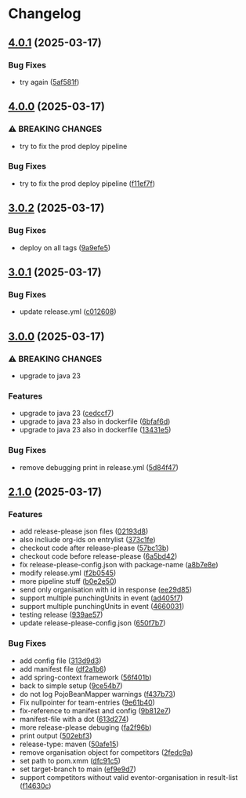 # Changelog

## [4.0.1](https://github.com/stunor92/OriGo-EventorApi/compare/v4.0.0...v4.0.1) (2025-03-17)


### Bug Fixes

* try again ([5af581f](https://github.com/stunor92/OriGo-EventorApi/commit/5af581f869b193a93d6f8502d2267fbbdb2376a2))

## [4.0.0](https://github.com/stunor92/OriGo-EventorApi/compare/v3.0.2...v4.0.0) (2025-03-17)


### ⚠ BREAKING CHANGES

* try to fix the prod deploy pipeline

### Bug Fixes

* try to fix the prod deploy pipeline ([f11ef7f](https://github.com/stunor92/OriGo-EventorApi/commit/f11ef7f70d4a6d8c67781019620d9fbcb5de3f4e))

## [3.0.2](https://github.com/stunor92/OriGo-EventorApi/compare/v3.0.1...v3.0.2) (2025-03-17)


### Bug Fixes

* deploy on all tags ([9a9efe5](https://github.com/stunor92/OriGo-EventorApi/commit/9a9efe5ca59b0272f29e1b4388a756b42ef21f0c))

## [3.0.1](https://github.com/stunor92/OriGo-EventorApi/compare/v3.0.0...v3.0.1) (2025-03-17)


### Bug Fixes

* update release.yml ([c012608](https://github.com/stunor92/OriGo-EventorApi/commit/c01260825a6904805921e2025e43f8e9ed033a54))

## [3.0.0](https://github.com/stunor92/OriGo-EventorApi/compare/v2.1.0...v3.0.0) (2025-03-17)


### ⚠ BREAKING CHANGES

* upgrade to java 23

### Features

* upgrade to java 23 ([cedccf7](https://github.com/stunor92/OriGo-EventorApi/commit/cedccf73e393ef6d3a8222e63a9345336f592ac1))
* upgrade to java 23 also in dockerfile ([6bfaf6d](https://github.com/stunor92/OriGo-EventorApi/commit/6bfaf6d5ebe7e47440c6df6ff052f529537776ad))
* upgrade to java 23 also in dockerfile ([13431e5](https://github.com/stunor92/OriGo-EventorApi/commit/13431e507746c1bc627dce152f50860ca24cc1e2))


### Bug Fixes

* remove debugging print in release.yml ([5d84f47](https://github.com/stunor92/OriGo-EventorApi/commit/5d84f4740ca0c41bc822e062f8f59444228d3f4b))

## [2.1.0](https://github.com/stunor92/OriGo-EventorApi/compare/v2.0.0...v2.1.0) (2025-03-17)


### Features

* add release-please json files ([02193d8](https://github.com/stunor92/OriGo-EventorApi/commit/02193d81b9f04214ad35d024c6c9eacafaee0b53))
* also incliude org-ids on entrylist ([373c1fe](https://github.com/stunor92/OriGo-EventorApi/commit/373c1fec80dd33836b5b08640cffa57b4418a072))
* checkout code after release-please ([57bc13b](https://github.com/stunor92/OriGo-EventorApi/commit/57bc13b5651481342bbcd09936a5676a8676e970))
* checkout code before release-please ([6a5bd42](https://github.com/stunor92/OriGo-EventorApi/commit/6a5bd42c117d262f5704778a24ea2df3f0e88b58))
* fix release-please-config.json with package-name ([a8b7e8e](https://github.com/stunor92/OriGo-EventorApi/commit/a8b7e8e92c0bf91ec6f4c09fa2d911c9dd31efad))
* modify release.yml ([f2b0545](https://github.com/stunor92/OriGo-EventorApi/commit/f2b05457c7ded757dbebc53545281d49f05b5f4c))
* more pipeline stuff ([b0e2e50](https://github.com/stunor92/OriGo-EventorApi/commit/b0e2e50d2d7ea19a64b6c1e50da67a994607b257))
* send only organisation with id in response ([ee29d85](https://github.com/stunor92/OriGo-EventorApi/commit/ee29d858fcce6d56edc3a9e79ec5970df929ba04))
* support multiple punchingUnits in event ([ad405f7](https://github.com/stunor92/OriGo-EventorApi/commit/ad405f79b305567d2fa86f1f5e2499996382f3ac))
* support multiple punchingUnits in event ([4660031](https://github.com/stunor92/OriGo-EventorApi/commit/466003184f93aa993311b8faca303e07dc7c4fb6))
* testing release ([939ae57](https://github.com/stunor92/OriGo-EventorApi/commit/939ae57a7a6bd181fb63044ad4358cf9105f86d9))
* update release-please-config.json ([650f7b7](https://github.com/stunor92/OriGo-EventorApi/commit/650f7b798b60fe6e17e8c054f1b7bc0d918aff28))


### Bug Fixes

* add config file ([313d9d3](https://github.com/stunor92/OriGo-EventorApi/commit/313d9d38b4e06baa6be7cf347b684941becded01))
* add manifest file ([df2a1b6](https://github.com/stunor92/OriGo-EventorApi/commit/df2a1b6a3b271e4ddcb54c1f6a0c8701ca6ab02a))
* add spring-context framework ([56f401b](https://github.com/stunor92/OriGo-EventorApi/commit/56f401ba1a778436dc74e2b24578b7af3b038547))
* back to simple setup ([9ce54b7](https://github.com/stunor92/OriGo-EventorApi/commit/9ce54b76016ce8ad44bef6e3b8be49a24ad1ba22))
* do not log PojoBeanMapper warnings ([f437b73](https://github.com/stunor92/OriGo-EventorApi/commit/f437b73014da12794e7d08004f1aeb2e77c2c79c))
* Fix nullpointer for team-entries ([9e61b40](https://github.com/stunor92/OriGo-EventorApi/commit/9e61b406cfc6872b813675d116019c4c77f1d05c))
* fix-reference to manifest and config ([9b812e7](https://github.com/stunor92/OriGo-EventorApi/commit/9b812e7e822bd1d33096741786b0f62cde286663))
* manifest-file with a dot ([613d274](https://github.com/stunor92/OriGo-EventorApi/commit/613d274a55b96a82bb799f0fa843127bad88693a))
* more release-please debuging ([fa2f96b](https://github.com/stunor92/OriGo-EventorApi/commit/fa2f96b4a2c2f36672e6d9a8504de32b7d06e21c))
* print output ([502ebf3](https://github.com/stunor92/OriGo-EventorApi/commit/502ebf38d32df40ae4252ddead8e7e7044d67ffd))
* release-type: maven ([50afe15](https://github.com/stunor92/OriGo-EventorApi/commit/50afe155137d120b8fffb3523dbede45246fd63c))
* remove organisation object for competitors ([2fedc9a](https://github.com/stunor92/OriGo-EventorApi/commit/2fedc9aab3c896b589ecba060610e0dc42af5454))
* set path to pom.xmm ([dfc91c5](https://github.com/stunor92/OriGo-EventorApi/commit/dfc91c501d86515756e2bfbc51abbf604d8e2b6a))
* set target-branch to main ([ef9e9d7](https://github.com/stunor92/OriGo-EventorApi/commit/ef9e9d774ade4ee867755ce9018cce5ef03c5a5e))
* support competitors without valid eventor-organisation in result-list ([f14630c](https://github.com/stunor92/OriGo-EventorApi/commit/f14630cefbd5f4b7e7fde912cdc427e924704c9d))
